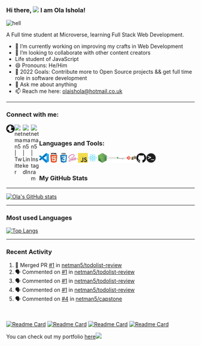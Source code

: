 ### Hi there, <img src="https://raw.githubusercontent.com/MartinHeinz/MartinHeinz/master/wave.gif" width="30px"> I am Ola Ishola!

![hell](./animae/Grand%20Re-opening%20Sale.gif)

A Full time student at Microverse, learning Full Stack Web Development.

- 🌱 I’m currently working on improving my crafts in Web Development
- 👯 I’m looking to collaborate with other content creators
- Life student of JavaScript
- 😄 Pronouns: He/Him
- 🥅 2022 Goals: Contribute more to Open Source projects && get full time role in software development
- 💬 Ask me about anything
- 📫 Reach me here: olaishola@hotmail.co.uk

---

### Connect with me:

[<img align="left" alt="https://netman5.github.io/" width="22px" src="https://raw.githubusercontent.com/iconic/open-iconic/master/svg/globe.svg" />][website]

[<img align="left" alt="netman5 | Twitter" width="22px" src="https://cdn.jsdelivr.net/npm/simple-icons@v3/icons/twitter.svg" />][twitter]
[<img align="left" alt="netman5 | LinkedIn" width="22px" src="https://cdn.jsdelivr.net/npm/simple-icons@v3/icons/linkedin.svg" />][linkedin]
[<img align="left" alt="netman5 | Instagram" width="22px" src="https://cdn.jsdelivr.net/npm/simple-icons@v3/icons/instagram.svg" />][instagram]

<br>

### Languages and Tools:

<img align="left" alt="Visual Studio Code" width="26px" src="https://raw.githubusercontent.com/github/explore/80688e429a7d4ef2fca1e82350fe8e3517d3494d/topics/visual-studio-code/visual-studio-code.png" />
<img align="left" alt="HTML5" width="26px" src="https://raw.githubusercontent.com/github/explore/80688e429a7d4ef2fca1e82350fe8e3517d3494d/topics/html/html.png" />
<img align="left" alt="CSS3" width="26px" src="https://raw.githubusercontent.com/github/explore/80688e429a7d4ef2fca1e82350fe8e3517d3494d/topics/css/css.png" />
<img align="left" alt="Sass" width="26px" src="https://raw.githubusercontent.com/github/explore/80688e429a7d4ef2fca1e82350fe8e3517d3494d/topics/sass/sass.png" />
<img align="left" alt="JavaScript" width="26px" src="https://raw.githubusercontent.com/github/explore/80688e429a7d4ef2fca1e82350fe8e3517d3494d/topics/javascript/javascript.png" />
<img align="left" alt="React" width="26px" src="https://raw.githubusercontent.com/github/explore/80688e429a7d4ef2fca1e82350fe8e3517d3494d/topics/react/react.png" />
<img align="left" alt="Node.js" width="26px" src="https://raw.githubusercontent.com/github/explore/80688e429a7d4ef2fca1e82350fe8e3517d3494d/topics/nodejs/nodejs.png" />
<img align="left" alt="Express" width="26px" src="https://raw.githubusercontent.com/github/explore/80688e429a7d4ef2fca1e82350fe8e3517d3494d/topics/express/express.png">
<img align="left" alt="MongoDB" width="26px" src="https://raw.githubusercontent.com/github/explore/80688e429a7d4ef2fca1e82350fe8e3517d3494d/topics/mongodb/mongodb.png" />
<img align="left" alt="Git" width="26px" src="https://raw.githubusercontent.com/github/explore/80688e429a7d4ef2fca1e82350fe8e3517d3494d/topics/git/git.png" />
<img align="left" alt="GitHub" width="26px" src="https://raw.githubusercontent.com/github/explore/78df643247d429f6cc873026c0622819ad797942/topics/github/github.png"/>
<img align="left" alt="Terminal" width="26px" src="https://raw.githubusercontent.com/github/explore/80688e429a7d4ef2fca1e82350fe8e3517d3494d/topics/terminal/terminal.png"/>
<br>
<br>

### My GitHub Stats

---

[![Ola's GitHub stats](https://github-readme-stats.vercel.app/api?username=netman5&show_icons=true&theme=noctis_minimus)](https://github.com/anuraghazra/github-readme-stats)

---

### Most used Languages

[![Top Langs](https://github-readme-stats.vercel.app/api/top-langs/?username=netman5&hide=ejs&langs_count=10&layout=compact)](https://github.com/anuraghazra/github-readme-stats)

---

### Recent Activity

<!--START_SECTION:activity-->

1. 🎉 Merged PR [#1](https://github.com/netman5/todolist-review/pull/1) in [netman5/todolist-review](https://github.com/netman5/todolist-review)
2. 🗣 Commented on [#1](https://github.com/netman5/todolist-review/issues/1) in [netman5/todolist-review](https://github.com/netman5/todolist-review)
3. 🗣 Commented on [#1](https://github.com/netman5/todolist-review/issues/1) in [netman5/todolist-review](https://github.com/netman5/todolist-review)
4. 🗣 Commented on [#1](https://github.com/netman5/todolist-review/issues/1) in [netman5/todolist-review](https://github.com/netman5/todolist-review)
5. 🗣 Commented on [#4](https://github.com/netman5/capstone/issues/4) in [netman5/capstone](https://github.com/netman5/capstone)
<!--END_SECTION:activity-->

<br>

[![Readme Card](https://github-readme-stats.vercel.app/api/pin/?username=netman5&repo=To-do&show_owner=netman5)](https://github.com/netman5/To-do)
[![Readme Card](https://github-readme-stats.vercel.app/api/pin/?username=netman5&repo=book-collection&show_owner=netman5)](https://github.com/netman5/book-collection)
[![Readme Card](https://github-readme-stats.vercel.app/api/pin/?username=netman5&repo=capstone&show_owner=netman5)](https://github.com/netman5/capstone)
[![Readme Card](https://github-readme-stats.vercel.app/api/pin/?username=netman5&repo=netman5.github.io&show_owner=netman5)](https://github.com/netman5/netman5.github.io)

<p>You can check out my portfolio <a href="https://netman5.github.io/">here</a><img src="https://media.giphy.com/media/cKPse5DZaptID3YAMK/giphy.gif" width="60"></p>

[website]: https://netman5.github.io/
[netman5]: https://github.com/netman5
[twitter]: https://twitter.com/orlaish
[instagram]: https://instagram.com/xcodre
[linkedin]: https://linkedin.com/in/ola-ishola
[polywork]: https://www.polywork.com/olaish
